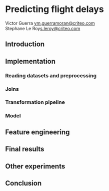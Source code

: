 # Predicting flight delays

Victor Guerra <vm.guerramoran@criteo.com>  
Stephane Le Roy<s.leroy@criteo.com>

## Introduction

## Implementation

### Reading datasets and preprocessing
### Joins
### Transformation pipeline
### Model

## Feature engineering

## Final results

## Other experiments

## Conclusion

